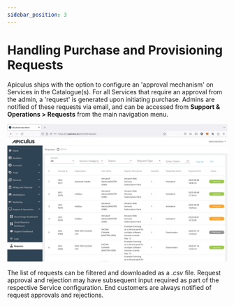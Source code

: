 ```yaml
---
sidebar_position: 3
---
```

# Handling Purchase and Provisioning Requests

Apiculus ships with the option to configure an 'approval mechanism' on Services in the Catalogue(s). For all Services that require an approval from the admin, a 'request' is generated upon initiating purchase. Admins are notified of these requests via email, and can be accessed from **Support & Operations > Requests** from the main navigation menu.

![Handling Purchase and Provisioning Requests](img/PurchaseRequests.png)

The list of requests can be filtered and downloaded as a _.csv_ file. Request approval and rejection may have subsequent input required as part of the respective Service configuration. End customers are always notified of request approvals and rejections.



